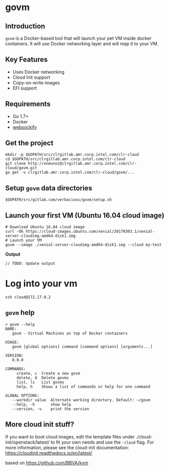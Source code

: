 # govm

Introduction
------------
``govm`` is a Docker-based tool that will launch your pet VM inside docker containers. It will use Docker networking layer and will map it to your VM.

Key Features
------------
- Uses Docker networking
- Cloud Init support
- Copy-on-write images
- EFI support

Requirements
---------------
- Go 1.7+
- Docker
- [websockify](https://github.com/novnc/websockify)

Get the project
---------------
```
mkdir -p $GOPATH/src/clrgitlab.amr.corp.intel.com/clr-cloud
cd $GOPATH/src/clrgitlab.amr.corp.intel.com/clr-cloud
git clone http://onmunoz@clrgitlab.amr.corp.intel.com/clr-cloud/govm.git
go get -v clrgitlab.amr.corp.intel.com/clr-cloud/govm/...
```

Setup ``govm`` data directories
----------------------------------
```
$GOPATH/src/gitlab.com/verbacious/govm/setup.sh
```

Launch your first VM (Ubuntu 16.04 cloud image)
-----------------------------------------------
```
# Download Ubuntu 16.04 cloud image
curl -Ok https://cloud-images.ubuntu.com/xenial/20170303.1/xenial-server-cloudimg-amd64-disk1.img
# Launch your VM
govm --image ./xenial-server-cloudimg-amd64-disk1.img --cloud my-test
```

**Output**
```
// TODO: Update output
```

# Log into your vm
```
ssh cloud@172.17.0.2
```

``govm`` help
-------------

```
> govm --help
NAME:
   govm - Virtual Machines on top of Docker containers

USAGE:
   govm [global options] command [command options] [arguments...]

VERSION:
   0.0.0

COMMANDS:
     create, c  Create a new govm
     delete, d  Delete govms
     list, ls   List govms
     help, h    Shows a list of commands or help for one command

GLOBAL OPTIONS:
   --workdir value  Alternate working directory. Default: ~/govm
   --help, -h       show help
   --version, -v    print the version
```

More cloud init stuff?
----------------------

If you want to boot cloud images, edit the template files under ./cloud-init/openstack/latest/ to fit your own needs and use the `-cloud` flag.
For more information, please see the cloud-init documentation: https://cloudinit.readthedocs.io/en/latest/

based on https://github.com/BBVA/kvm
